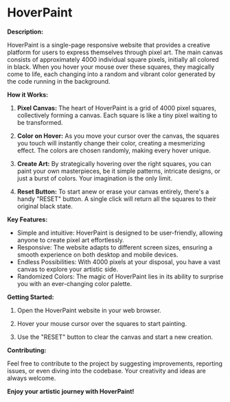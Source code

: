 # HoverPaint

**Description:**

HoverPaint is a single-page responsive website that provides a creative platform for users to express themselves through pixel art. The main canvas consists of approximately 4000 individual square pixels, initially all colored in black. When you hover your mouse over these squares, they magically come to life, each changing into a random and vibrant color generated by the code running in the background.

**How it Works:**

1. **Pixel Canvas:** The heart of HoverPaint is a grid of 4000 pixel squares, collectively forming a canvas. Each square is like a tiny pixel waiting to be transformed.

2. **Color on Hover:** As you move your cursor over the canvas, the squares you touch will instantly change their color, creating a mesmerizing effect. The colors are chosen randomly, making every hover unique.

3. **Create Art:** By strategically hovering over the right squares, you can paint your own masterpieces, be it simple patterns, intricate designs, or just a burst of colors. Your imagination is the only limit.

4. **Reset Button:** To start anew or erase your canvas entirely, there's a handy "RESET" button. A single click will return all the squares to their original black state.

**Key Features:**

- Simple and intuitive: HoverPaint is designed to be user-friendly, allowing anyone to create pixel art effortlessly.
- Responsive: The website adapts to different screen sizes, ensuring a smooth experience on both desktop and mobile devices.
- Endless Possibilities: With 4000 pixels at your disposal, you have a vast canvas to explore your artistic side.
- Randomized Colors: The magic of HoverPaint lies in its ability to surprise you with an ever-changing color palette.

**Getting Started:**

1. Open the HoverPaint website in your web browser.

2. Hover your mouse cursor over the squares to start painting.

3. Use the "RESET" button to clear the canvas and start a new creation.

**Contributing:**

Feel free to contribute to the project by suggesting improvements, reporting issues, or even diving into the codebase. Your creativity and ideas are always welcome.

**Enjoy your artistic journey with HoverPaint!**
